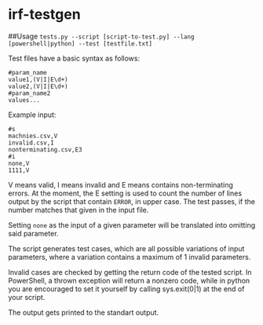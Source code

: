 # irf-testgen
##Usage
`tests.py --script [script-to-test.py] --lang [powershell|python] --test [testfile.txt]`

Test files have a basic syntax as follows:
```
#param_name
value1,(V|I|E\d+)
value2,(V|I|E\d+)
#param_name2
values...
```

Example input:
```
#s
machnies.csv,V
invalid.csv,I
nonterminating.csv,E3
#i
none,V
1111,V
```

V means valid, I means invalid and E means contains non-terminating errors. At the moment, the E setting is used to count the number of lines output by the script that contain `ERROR`, in upper case. The test passes, if the number matches that given in the input file.

Setting `none` as the input of a given parameter will be translated into omitting said parameter.

The script generates test cases, which are all possible variations of input parameters, where a variation contains a maximum of 1 invalid parameters.

Invalid cases are checked by getting the return code of the tested script. In PowerShell, a thrown exception will return a nonzero code, while in python you are encouraged to set it yourself by calling sys.exit(0|1) at the end of your script.

The output gets printed to the standart output.
